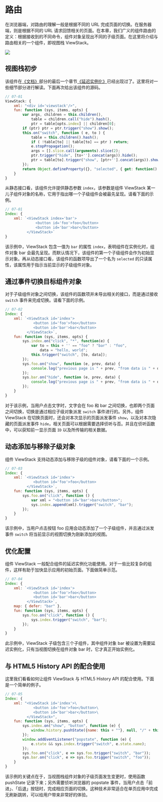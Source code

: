# 路由

在浏览器端，对路由的理解一般是根据不同的 URL 完成页面的切换。在服务器端，则是根据不同的 URL 请求回馈相关的页面。在本章，我们广义的组件路由的定义：根据接收到的不同命令，组件对象呈现出不同的子级页面。在这里将介绍与路由相关的一个组件，即视图栈 ViewStack。

<img src="https://xmlplus.cn/img/components/viewstack.png" class="img-responsive"/>

## 视图栈初步

该组件在[《文档》](http://xmlplus.cn/docs)部分的最后一个章节[《延迟实例化》](http://xmlplus.cn/docs#延迟实例化)已经出现过了。这里将对一些细节部分进行解读。下面再次给出该组件的源码。

```js
// 07-01
ViewStack: { 
    xml: "<div id='viewstack'/>",
    fun: function (sys, items, opts) {
        var args, children = this.children(),
            table = children.call("hide").hash(),
            ptr = table[opts.index] || children[0];
        if (ptr) ptr = ptr.trigger("show").show();
        this.on("switch", function ( e, to ) {
            table = this.children().hash();
            if ( !table[to] || table[to] == ptr ) return;
            e.stopPropagation();
            args = [].slice.call(arguments).slice(2);
            ptr.trigger("hide", [to+''].concat(args)).hide();
            ptr = table[to].trigger("show", [ptr+''].concat(args)).show();
        });
        return Object.defineProperty({}, "selected", { get: function() {return ptr;}});
    }
}
```

从静态接口看，该组件允许提供静态参数 `index`，该参数是组件 ViewStack 某一儿子组件对象的名称，它用于指出哪一个子级组件会被最先呈现。请看下面的示例。

```js
// 07-01
Index: {
    xml: `<ViewStack index='bar'>
              <button id='foo'>foo</button>
              <button id='bar'>bar</button>
          </ViewStack>`
}
```

该示例中，ViewStack 包含一值为 `bar` 的属性 `index`，表明组件在实例化时，组件对象 bar 会最先呈现。而默认情况下，该组件的第一个子级组件会作为初始显示对象。再从动态接口看，该组件的函数项导出了一个名为 `selected` 的只读属性，该属性用于指示当前显示的子级组件对象。

## 通过事件切换目标组件对象

对于子级组件对象之间切换，该组件的函数项并未导出相关的接口，而是通过接收 `switch` 事件来完成切换。请看下面的示例。

```js
// 07-02
Index: {
    xml: `<ViewStack id='index'>
             <button id='foo'>foo</button>
             <button id='bar'>bar</button>
          </ViewStack>`,
    fun: function (sys, items, opts) {
        sys.index.on("click", "*", function(e) {
            var to = this + '' == "foo" ? "bar" : "foo",
                data = "hello, world";
            this.trigger("switch", [to, data]);
        });
        sys.foo.on("show", function (e, prev, data) {
            console.log("previous page is " + prev, "from data is " + data);
        });
        sys.bar.on("hide", function (e, prev, data) {
            console.log("previous page is " + prev, "from data is " + data);
        });
    }
}
```

对于该示例，当用户点击文字时，文字会在 foo 和 bar 之间切换，也即两个页面之间切换，切换是通过相应子级对象派发 `switch` 事件进行的。另外，组件 ViewStack 在切换页面时，还会对本次显示的页面派发事件 `show`，以及对本次隐藏的页面派发事件 `hide`，相关页面可以根据需要选择侦听与否。并且在侦听函数中，可以获知前一显示页面 `ID` 以及所传输的相关数据。

## 动态添加与移除子级对象

组件 ViewStack 支持动态添加与移除子级的组件对象，请看下面的一个示例。

```js
// 07-03
Index: {
    xml: `<ViewStack id='index'>
             <button id='foo'>foo</button>
          </ViewStack>`,
    fun: function (sys, items, opts) {
        sys.foo.on("click", function () {
            var xml = "<button id='bar'>bar</button>";
            sys.index.append(xml).trigger("switch", "bar");
        });
    }
}
```

该示例中，当用户点击按钮 foo 应用会动态添加了一个子级组件，并且通过派发事件 `switch` 将当前显示的视图切换为刚新添加的视图。

## 优化配置

组件 ViewStack 一般配合组件的延迟实例化功能使用。对于一些比较复杂的组件，这样有助于加快显示应用的初始页面。下面做简单示范。

```js
// 07-04
Index: {
    xml: `<ViewStack id='index'>
             <button id='foo'>foo</button>
             <button id='bar'>bar</button>
          </ViewStack>`,
	map: { defer: "bar" },
    fun: function (sys, items, opts) {
        sys.foo.on("click", function () {
            sys.index.trigger("switch", "bar");
        });
    }
}
```

此示例中，ViewStack 子级包含三个子组件，其中组件对象 bar 被设置为需要延迟实例化，只有当视图切换在组件对象 bar 时，它才真正开始实例化。

## 与 HTML5 History API 的配合使用

这里我们看看如何让组件 ViewStack 与 HTML5 History API 的配合使用。下面是一个简单的例子。

```js
// 07-05
Index: {
    xml: "<ViewStack id='index'>\
             <button id='foo'>foo</button>\
             <button id='bar'>bar</button>\
          </ViewStack>",
    fun: function (sys, items, opts) {
        sys.index.on("show", "button", function (e) { 
            window.history.pushState({name: this + ""}, null, "/" + this);
        });
        window.addEventListener("popstate", function (e) {
            e.state && sys.index.trigger("switch", e.state.name);
        });
        sys.foo.on("click", e => sys.foo.trigger("switch", "bar"));
        sys.bar.on("click", e => sys.foo.trigger("switch", "foo"));
    }
}
```

该示例的关键点在于，当视图栈组件对象的子级页面发生变更时，使用函数 pushState 记录下来；另外需要侦听浏览器的 popstate 事件，当用户点击「前进」、「后退」按钮时，完成相应页面的切换。这种技术非常适合在单页应用中完成无刷新跳转，可以给用户带来非常好的体验。